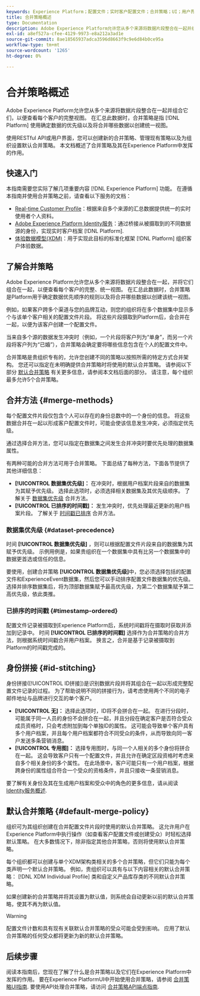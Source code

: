 ```yaml
---
keywords: Experience Platform；配置文件；实时客户配置文件；合并策略；UI；用户界面；已排序时间戳；数据集优先级
title: 合并策略概述
type: Documentation
description: Adobe Experience Platform允许您从多个来源将数据片段整合在一起并组合它们，以便查看各个客户的完整视图。 在汇总此数据时，合并策略是Platform用于确定数据优先顺序的规则以及将合并哪些数据以创建统一视图。
exl-id: a8ef527a-cfee-4129-9973-e8a212a3ad1e
source-git-commit: 8ae18565937adca3596d8663f9c9e6d84b0ce95a
workflow-type: tm+mt
source-wordcount: '1265'
ht-degree: 0%

---
```


# 合并策略概述

Adobe Experience Platform允许您从多个来源将数据片段整合在一起并组合它们，以便查看每个客户的完整视图。 在汇总此数据时，合并策略是指 [!DNL Platform] 使用确定数据的优先级以及将合并哪些数据以创建统一视图。

使用RESTful API或用户界面，您可以创建新的合并策略、管理现有策略以及为组织设置默认合并策略。 本文档概述了合并策略及其在Experience Platform中发挥的作用。

## 快速入门

本指南需要您实际了解几项重要内容 [!DNL Experience Platform] 功能。 在遵循本指南并使用合并策略之前，请查看以下服务的文档：

* [Real-time Customer Profile](../home.md)：根据来自多个来源的汇总数据提供统一的实时使用者个人资料。
* [Adobe Experience Platform Identity服务](../../identity-service/home.md)：通过桥接从被摄取到的不同数据源的身份，实现实时客户档案 [!DNL Platform].
* [体验数据模型(XDM)](../../xdm/home.md)：用于实现此目标的标准化框架 [!DNL Platform] 组织客户体验数据。

## 了解合并策略

Adobe Experience Platform允许您从多个来源将数据片段整合在一起，并将它们组合在一起，以便查看每个客户的完整、统一视图。 在汇总此数据时，合并策略是Platform用于确定数据优先顺序的规则以及将合并哪些数据以创建该统一视图。

例如，如果客户跨多个渠道与您的品牌互动，则您的组织将在多个数据集中显示多个与该单个客户相关的配置文件片段。 将这些片段摄取到Platform后，会合并在一起，以便为该客户创建一个配置文件。

当来自多个源的数据发生冲突时（例如，一个片段将客户列为“单身”，而另一个片段将客户列为“已婚”），合并策略会确定要将哪些信息包含在个人的配置文件中。

合并策略是贵组织专有的，允许您创建不同的策略以按照所需的特定方式合并架构。 您还可以指定在未明确提供合并策略时将使用的默认合并策略。 请参阅以下部分 [默认合并策略](#default-merge-policy) 有关更多信息，请参阅本文档后面的部分。 请注意，每个组织最多允许5个合并策略。

## 合并方法 {#merge-methods}

每个配置文件片段仅包含个人可以存在的身份总数中的一个身份的信息。 将这些数据合并在一起以形成客户配置文件时，可能会使该信息发生冲突，必须指定优先级。

通过选择合并方法，您可以指定在数据集之间发生合并冲突时要优先处理的数据集属性。

有两种可能的合并方法可用于合并策略。 下面总结了每种方法，下面各节提供了其他详细信息：

* **[!UICONTROL 数据集优先级]：** 在冲突时，根据用户档案片段来自的数据集为其赋予优先级。 选择此选项时，必须选择相关数据集及其优先级顺序。 了解关于 [数据集优先级](#dataset-precedence) 合并方法。
* **[!UICONTROL 已排序的时间戳]：** 发生冲突时，优先处理最近更新的用户档案片段。 了解关于 [时间戳已排序](#timestamp-ordered) 合并方法。

### 数据集优先级 {#dataset-precedence}

时间 **[!UICONTROL 数据集优先级]** ，则可以根据配置文件片段来自的数据集为其赋予优先级。 示例用例是，如果贵组织在一个数据集中具有比另一个数据集中的数据更首选或信任的信息。

要使用，创建合并策略 **[!UICONTROL 数据集优先级]**&#x200B;中，您必须选择包括的配置文件和ExperienceEvent数据集，然后您可以手动排序配置文件数据集的优先级。 选择并排序数据集后，将为顶部数据集赋予最高优先级，为第二个数据集赋予第二高优先级，依此类推。

### 已排序的时间戳 {#timestamp-ordered}

配置文件记录被摄取到Experience Platform后，系统时间戳将在摄取时获取并添加到记录中。 时间 **[!UICONTROL 已排序的时间戳]** 选择作为合并策略的合并方法，则根据系统时间戳合并用户档案。 换言之，合并是基于记录被摄取到Platform的时间戳完成的。

## 身份拼接 {#id-stitching}

身份拼接([!UICONTROL ID拼接])是识别数据片段并将其组合在一起以形成完整配置文件记录的过程。 为了帮助说明不同的拼接行为，请考虑使用两个不同的电子邮件地址与品牌进行交互的单个客户。

* **[!UICONTROL 无]：** 选择此选项时，ID将不会拼合在一起。 在进行分段时，可能属于同一人员的身份不会拼合在一起，并且分段在确定客户是否符合受众成员资格时，只会考虑附加到每个单独ID的属性。 这可能会导致单个客户具有多个用户档案，并且每个用户档案都符合不同受众的条件，从而导致向同一客户发送多条营销消息。
* **[!UICONTROL 专用图]：** 选择专用图时，与同一个人相关的多个身份将拼合在一起。 这会导致客户只有一个配置文件，并且允许在确定区段资格时考虑来自多个相关身份的多个属性。 在此场景中，客户可能只有一个用户档案，根据跨身份的属性组合符合一个受众的资格条件，并且只接收一条营销消息。

要了解有关身份及其在生成用户档案和受众中的角色的更多信息，请从阅读 [Identity服务概述](../../identity-service/home.md).

## 默认合并策略 {#default-merge-policy}

组织可为其组织创建在合并配置文件片段时使用的默认合并策略。 这允许用户在Experience Platform中执行操作（如查看客户配置文件或创建受众）时轻松选择默认策略。 在大多数情况下，除非指定其他合并策略，否则将使用默认合并策略。

每个组织都可以创建与单个XDM架构类相关的多个合并策略，但它们只能为每个类声明一个默认合并策略。 例如，贵组织可以具有与以下内容相关的默认合并策略： [!DNL XDM Individual Profile] 类和自定义产品库存类的不同默认合并策略。

如果创建新的合并策略并将其设置为默认值，则系统会自动更新以前的默认合并策略，使其不再为默认值。

>[!WARNING]
>
>配置文件计数和具有现有关联默认合并策略的受众可能会受到影响。 应用了默认合并策略的任何受众都将更新为新的默认合并策略。

## 后续步骤

阅读本指南后，您现在了解了什么是合并策略以及它们在Experience Platform中发挥的作用。 要在Experience PlatformUI中开始使用合并策略，请参阅 [合并策略UI指南](ui-guide.md). 要使用API处理合并策略，请访问 [合并策略API端点指南](../api/merge-policies.md).
